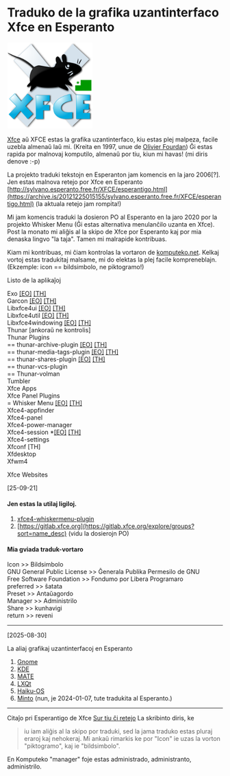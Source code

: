 <link rel="stylesheet" href="https://cdn.simplecss.org/simple.min.css">

<style>
  img {
  width: 200px;
  }
</style>

# Traduko de la grafika uzantinterfaco Xfce en Esperanto
![emblemo de Xfce kun Esperanta flago](img/xfce_logo_eo.svg)

[Xfce](https://en.wikipedia.org/wiki/Xfce) aŭ XFCE estas la grafika uzantinterfaco, kiu estas plej malpeza, facile uzebla almenaŭ laŭ mi. (Kreita en 1997, unue de [Olivier Fourdan](https://en.wikipedia.org/wiki/Olivier_Fourdan)) Ĝi estas rapida por malnovaj komputilo, almenaŭ por tiu, kiun mi havas! (mi diris denove :-p)

La projekto traduki tekstojn en Esperanton jam komencis en la jaro 2006[?]. Jen estas malnova retejo por Xfce en Esperanto [http://sylvano.esperanto.free.fr/XFCE/esperantigo.html](https://archive.is/20121225015155/sylvano.esperanto.free.fr/XFCE/esperantigo.html) (la aktuala retejo jam rompita!)

Mi jam komencis traduki la dosieron PO al Esperanto en la jaro 2020 por la projekto Whisker Menu (Ĝi estas alternativa menulanĉilo uzanta en Xfce). Post la monato mi aliĝis al la skipo de Xfce por Esperanto kaj por mia denaska lingvo "la taja". Tamen mi malrapide kontribuas.

Kiam mi kontribuas, mi ĉiam kontrolas la vortaron de [komputeko.net](komputeko.net). Kelkaj vortoj estas tradukitaj malsame, mi do elektas la plej facile kompreneblajn. (Ekzemple: icon == bildsimbolo, ne piktogramo!)

Listo de la aplikaĵoj

Exo [[EO]](https://app.transifex.com/xfce/exo/viewstrings/#eo/master/) [[TH]](https://app.transifex.com/xfce/exo/viewstrings/#th/master/)\
Garcon [[EO]](https://app.transifex.com/xfce/garcon/viewstrings/#eo/master/) [[TH]](https://app.transifex.com/xfce/garcon/viewstrings/#th/master/)\
Libxfce4ui [[EO]](https://app.transifex.com/xfce/libxfce4ui/viewstrings/#eo/master/) [[TH]](https://app.transifex.com/xfce/libxfce4ui/viewstrings/#th/master/)\
Libxfce4util [[EO]](https://app.transifex.com/xfce/libxfce4util/viewstrings/#eo/master/) [[TH]](https://app.transifex.com/xfce/libxfce4util/viewstrings/#th/master/)\
Libxfce4windowing [[EO]](https://app.transifex.com/xfce/libxfce4windowing/viewstrings/#eo/master/) [[TH]](https://app.transifex.com/xfce/libxfce4windowing/viewstrings/#th/master/)\
Thunar [ankoraŭ ne kontrolis]\
Thunar Plugins\
== thunar-archive-plugin [[EO]](https://app.transifex.com/xfce/thunar-plugins/viewstrings/#eo/thunar-archive-plugin/) [[TH]](https://app.transifex.com/xfce/thunar-plugins/viewstrings/#th/thunar-archive-plugin/)\
== thunar-media-tags-plugin [[EO]](https://app.transifex.com/xfce/thunar-plugins/viewstrings/#eo/thunar-media-tags-plugin/) [[TH]](https://app.transifex.com/xfce/thunar-plugins/viewstrings/#th/thunar-media-tags-plugin/)\
== thunar-shares-plugin [[EO]](https://app.transifex.com/xfce/thunar-plugins/viewstrings/#eo/thunar-shares-plugin/) [[TH]](https://app.transifex.com/xfce/thunar-plugins/viewstrings/#th/thunar-shares-plugin/)\
== thunar-vcs-plugin \
== Thunar-volman\
Tumbler\
Xfce Apps\
Xfce Panel Plugins\
= Whisker Menu [[EO]](https://app.transifex.com/gottcode/xfce4-whiskermenu-plugin/viewstrings/#eo/master/) [[TH]](https://app.transifex.com/gottcode/xfce4-whiskermenu-plugin/viewstrings/#th/master/)\
Xfce4-appfinder\
Xfce4-panel\
Xfce4-power-manager\
Xfce4-session *[[EO]](https://app.transifex.com/xfce4/xfce4-session/viewstrings/#eo/master/) [[TH]](https://app.transifex.com/xfce4/xfce4-session/viewstrings/#th/master/)\
Xfce4-settings\
Xfconf [TH]\
Xfdesktop\
Xfwm4 

Xfce Websites

[25-09-21]

#### Jen estas la utilaj ligiloj.

1. [xfce4-whiskermenu-plugin](https://explore.transifex.com/gottcode/xfce4-whiskermenu-plugin/)
2. [https://gitlab.xfce.org](https://gitlab.xfce.org/explore/groups?sort=name_desc) (vidu la dosierojn PO)

#### Mia gviada traduk-vortaro

Icon >> Bildsimbolo\
GNU General Public License >> Ĝenerala Publika Permesilo de GNU\
Free Software Foundation >> Fondumo por Libera Programaro\
preferred >> ŝatata\
Preset >> Antaŭagordo\
Manager >> Administrilo\
Share >> kunhavigi\
return >> reveni

---

[2025-08-30]

La aliaj grafikaj uzantinterfacoj en Esperanto
1. [Gnome](https://l10n.gnome.org/teams/eo/)
2. [KDE](https://eo.l10n.kde.org/)
3. [MATE](https://ubuntu-mate.org/get-involved/translations/#ubuntu-mate)
4. [LXQt](https://github.com/lxqt/lxqt/wiki/Translation)
5. [Haiku-OS](https://i18n.haiku-os.org/pootle/eo/)
6. [Minto](https://uea.org/vikio/Minto) (nun, je 2024-01-07, tute tradukita al Esperanto.)

---

Citaĵo pri Esperantigo de Xfce 
[Sur tiu ĉi retejo](https://pliejo.komputeko.net/esperantigataj-programoj-kaj-retejoj) La skribinto diris, ke 
> iu iam aliĝis al la skipo por traduki, sed la jama traduko estas pluraj eraroj kaj nehokeraj. 
Mi ankaŭ rimarkis ke por "Icon" ie uzas la vorton "piktogramo", kaj ie "bildsimbolo". 

En Komputeko "manager" foje estas administrado, administranto, administrilo.